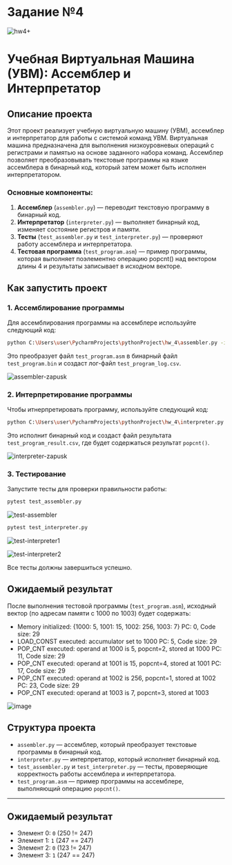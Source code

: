 # Задание №4

![hw4+](https://github.com/user-attachments/assets/7ace307d-29a8-401f-8440-ffb3ef02a50e)
#

# Учебная Виртуальная Машина (УВМ): Ассемблер и Интерпретатор

## Описание проекта

Этот проект реализует учебную виртуальную машину (УВМ), ассемблер и интерпретатор для работы с системой команд УВМ. Виртуальная машина предназначена для выполнения низкоуровневых операций с регистрами и памятью на основе заданного набора команд. Ассемблер позволяет преобразовывать текстовые программы на языке ассемблера в бинарный код, который затем может быть исполнен интерпретатором.

### Основные компоненты:
1. **Ассемблер** (`assembler.py`) — переводит текстовую программу в бинарный код.
2. **Интерпретатор** (`interpreter.py`) — выполняет бинарный код, изменяет состояние регистров и памяти.
3. **Тесты** (`test_assembler.py` и `test_interpreter.py`) — проверяют работу ассемблера и интерпретатора.
4. **Тестовая программа** (`test_program.asm`) — пример программы, которая выполняет поэлементно операцию popcnt() над вектором длины 4 и результаты записывает в исходном векторе.

## Как запустить проект

### 1. Ассемблирование программы

Для ассемблирования программы на ассемблере используйте следующий код:

```bash
python C:\Users\user\PycharmProjects\pythonProject\hw_4\assembler.py -i C:\Users\user\PycharmProjects\pythonProject\hw_4\test_program.asm -o test_program.bin -l test_program_log.csv
```

Это преобразует файл `test_program.asm` в бинарный файл `test_program.bin` и создаст лог-файл `test_program_log.csv`.

![assembler-zapusk](https://github.com/user-attachments/assets/a279522f-dfd8-41f6-93b5-46055e446ce6)

### 2. Интерпретирование программы

Чтобы итнерпретировать программу, используйте следующий код:

```bash
python C:\Users\user\PycharmProjects\pythonProject\hw_4\interpreter.py -i C:\Users\user\PycharmProjects\pythonProject\hw_4\test_program.bin -o C:\Users\user\PycharmProjects\pythonProject\hw_4\test_program_result.csv -s 1000 -e 1003
```

Это исполнит бинарный код и создаст файл результата `test_program_result.csv`, где будет содержаться результат `popcnt()`.

![interpreter-zapusk](https://github.com/user-attachments/assets/71391a6d-58b7-4d4f-bef7-770e4d77c4ce)

### 3. Тестирование

Запустите тесты для проверки правильности работы:

```bash
pytest test_assembler.py
```
![test-assembler](https://github.com/user-attachments/assets/3e946410-4f02-4872-9a83-66ace8ae49e3)


```bash
pytest test_interpreter.py
```
![test-interpreter1](https://github.com/user-attachments/assets/202c10d2-eab3-441e-95e1-56faee4db027)

![test-interpreter2](https://github.com/user-attachments/assets/457dfa98-dfc5-4bc8-82ca-d9cdf7f47f27)

Все тесты должны завершиться успешно.

## Ожидаемый результат

После выполнения тестовой программы (`test_program.asm`), исходный вектор (по адресам памяти с 1000 по 1003) будет содержать:

- Memory initialized: {1000: 5, 1001: 15, 1002: 256, 1003: 7}
    PC: 0, Code size: 29
- LOAD_CONST executed: accumulator set to 1000
    PC: 5, Code size: 29
- POP_CNT executed: operand at 1000 is 5, popcnt=2, stored at 1000
    PC: 11, Code size: 29
- POP_CNT executed: operand at 1001 is 15, popcnt=4, stored at 1001
    PC: 17, Code size: 29
- POP_CNT executed: operand at 1002 is 256, popcnt=1, stored at 1002
    PC: 23, Code size: 29
- POP_CNT executed: operand at 1003 is 7, popcnt=3, stored at 1003

![image](https://github.com/user-attachments/assets/7f147693-3d04-4454-b1d2-425958611c95)

## Структура проекта

- `assembler.py` — ассемблер, который преобразует текстовые программы в бинарный код.
- `interpreter.py` — интерпретатор, который исполняет бинарный код.
- `test_assembler.py` и `test_interpreter.py` — тесты, проверяющие корректность работы ассемблера и интерпретатора.
- `test_program.asm` — пример программы на ассемблере, выполняющий операцию `popcnt()`.


*********************

## Ожидаемый результат


- Элемент 0: `0` (250 != 247)
- Элемент 1: `1` (247 == 247)
- Элемент 2: `0` (123 != 247)
- Элемент 3: `1` (247 == 247)

